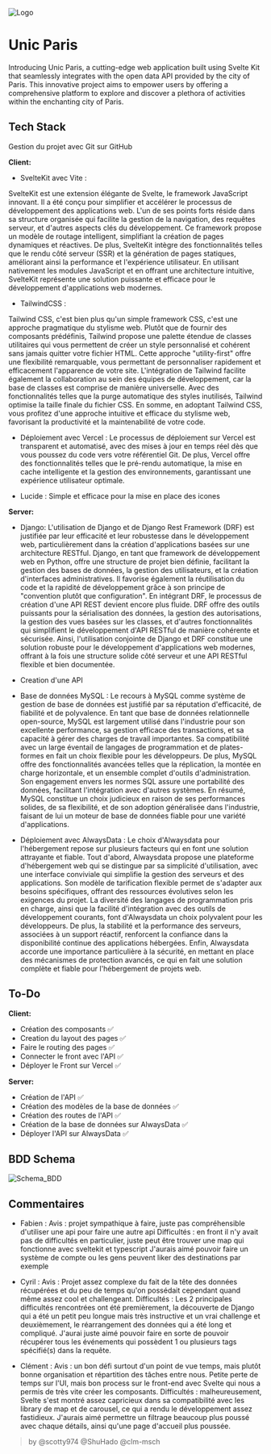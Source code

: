 
![Logo](https://res.cloudinary.com/diurvm1bd/image/upload/v1702619141/unic-paris-logo-banner_msgi5m.png)
# Unic Paris

Introducing Unic Paris, a cutting-edge web application built using Svelte Kit that seamlessly integrates with the open data API provided by the city of Paris. This innovative project aims to empower users by offering a comprehensive platform to explore and discover a plethora of activities within the enchanting city of Paris.


## Tech Stack
Gestion du projet avec Git sur GitHub

**Client:** 

- SvelteKit avec Vite :
  
SvelteKit est une extension élégante de Svelte, le framework JavaScript innovant. Il a été conçu pour simplifier et accélérer le processus de développement des applications web. L'un de ses points forts réside dans sa structure organisée qui facilite la gestion de la navigation, des requêtes serveur, et d'autres aspects clés du développement. Ce framework propose un modèle de routage intelligent, simplifiant la création de pages dynamiques et réactives. De plus, SvelteKit intègre des fonctionnalités telles que le rendu côté serveur (SSR) et la génération de pages statiques, améliorant ainsi la performance et l'expérience utilisateur. En utilisant nativement les modules JavaScript et en offrant une architecture intuitive, SvelteKit représente une solution puissante et efficace pour le développement d'applications web modernes.

- TailwindCSS :
  
Tailwind CSS, c'est bien plus qu'un simple framework CSS, c'est une approche pragmatique du stylisme web. Plutôt que de fournir des composants prédéfinis, Tailwind propose une palette étendue de classes utilitaires qui vous permettent de créer un style personnalisé et cohérent sans jamais quitter votre fichier HTML. Cette approche "utility-first" offre une flexibilité remarquable, vous permettant de personnaliser rapidement et efficacement l'apparence de votre site. L'intégration de Tailwind facilite également la collaboration au sein des équipes de développement, car la base de classes est comprise de manière universelle. Avec des fonctionnalités telles que la purge automatique des styles inutilisés, Tailwind optimise la taille finale du fichier CSS. En somme, en adoptant Tailwind CSS, vous profitez d'une approche intuitive et efficace du stylisme web, favorisant la productivité et la maintenabilité de votre code.

- Déploiement avec Vercel :
  Le processus de déploiement sur Vercel est transparent et automatisé, avec des mises à jour en temps réel dès que vous poussez du code vers votre référentiel Git. De plus, Vercel offre des fonctionnalités telles que le pré-rendu automatique, la mise en cache intelligente et la gestion des environnements, garantissant une expérience utilisateur optimale.

- Lucide :
  Simple et efficace pour la mise en place des icones

**Server:** 

- Django:
  L'utilisation de Django et de Django Rest Framework (DRF) est justifiée par leur efficacité et leur robustesse dans le développement web, particulièrement dans la création d'applications basées sur une architecture RESTful. Django, en tant que framework de développement web en Python, offre une structure de projet bien définie, facilitant la gestion des bases de données, la gestion des utilisateurs, et la création d'interfaces administratives. Il favorise également la réutilisation du code et la rapidité de développement grâce à son principe de "convention plutôt que configuration". En intégrant DRF, le processus de création d'une API REST devient encore plus fluide. DRF offre des outils puissants pour la sérialisation des données, la gestion des autorisations, la gestion des vues basées sur les classes, et d'autres fonctionnalités qui simplifient le développement d'API RESTful de manière cohérente et sécurisée. Ainsi, l'utilisation conjointe de Django et DRF constitue une solution robuste pour le développement d'applications web modernes, offrant à la fois une structure solide côté serveur et une API RESTful flexible et bien documentée.

- Creation d'une API

- Base de données MySQL :
  Le recours à MySQL comme système de gestion de base de données est justifié par sa réputation d'efficacité, de fiabilité et de polyvalence. En tant que base de données relationnelle open-source, MySQL est largement utilisé dans l'industrie pour son excellente performance, sa gestion efficace des transactions, et sa capacité à gérer des charges de travail importantes. Sa compatibilité avec un large éventail de langages de programmation et de plates-formes en fait un choix flexible pour les développeurs. De plus, MySQL offre des fonctionnalités avancées telles que la réplication, la montée en charge horizontale, et un ensemble complet d'outils d'administration. Son engagement envers les normes SQL assure une portabilité des données, facilitant l'intégration avec d'autres systèmes. En résumé, MySQL constitue un choix judicieux en raison de ses performances solides, de sa flexibilité, et de son adoption généralisée dans l'industrie, faisant de lui un moteur de base de données fiable pour une variété d'applications.

- Déploiement avec AlwaysData :
  Le choix d'Alwaysdata pour l'hébergement repose sur plusieurs facteurs qui en font une solution attrayante et fiable. Tout d'abord, Alwaysdata propose une plateforme d'hébergement web qui se distingue par sa simplicité d'utilisation, avec une interface conviviale qui simplifie la gestion des serveurs et des applications. Son modèle de tarification flexible permet de s'adapter aux besoins spécifiques, offrant des ressources évolutives selon les exigences du projet. La diversité des langages de programmation pris en charge, ainsi que la facilité d'intégration avec des outils de développement courants, font d'Alwaysdata un choix polyvalent pour les développeurs. De plus, la stabilité et la performance des serveurs, associées à un support réactif, renforcent la confiance dans la disponibilité continue des applications hébergées. Enfin, Alwaysdata accorde une importance particulière à la sécurité, en mettant en place des mécanismes de protection avancés, ce qui en fait une solution complète et fiable pour l'hébergement de projets web.



## To-Do

**Client:**
- Création des composants ✅
- Creation du layout des pages ✅
- Faire le routing des pages ✅
- Connecter le front avec l'API ✅
- Déployer le Front sur Vercel ✅

**Server:**
- Création de l'API ✅
- Création des modèles de la base de données ✅
- Création des routes de l'API ✅
- Création de la base de données sur AlwaysData ✅
- Déployer l'API sur AlwaysData ✅


## BDD Schema

![Schema_BDD](https://i.ibb.co/9gxxh9P/schema-bdd.png)

## Commentaires

- Fabien :
  Avis : projet sympathique à faire, juste pas compréhensible d'utiliser une api pour faire une autre api
  Difficultés  : en front il n'y avait pas de difficultés en particulier, juste peut être trouver une map qui fonctionne avec sveltekit et typescript
  J'aurais aimé pouvoir faire un système de compte ou les gens peuvent liker des destinations par exemple

- Cyril :
  Avis : Projet assez complexe du fait de la tête des données récupérées et du peu de temps qu'on possédait cependant quand même assez cool et challengeant.
  Difficultés : Les 2 principales difficultés rencontrées ont été premièrement, la découverte de Django qui a été un petit peu longue mais très instructive et un vrai challenge et deuxièmement, le réarrangement des données qui a été long et compliqué.
  J'aurai juste aimé pouvoir faire en sorte de pouvoir récupérer tous les événements qui possèdent 1 ou plusieurs tags spécifié(s) dans la requête.

- Clément :
Avis : un bon défi surtout d'un point de vue temps, mais plutôt bonne organisation et répartition des tâches entre nous. Petite perte de temps sur l'UI, mais bon process sur le front-end avec Svelte qui nous a permis de très vite créer les composants.
Difficultés : malheureusement, Svelte s'est montré assez capricieux dans sa compatibilité avec les library de map et de carousel, ce qui a rendu le développement assez fastidieux.
J'aurais aimé permettre un filtrage beaucoup plus poussé avec chaque détails, ainsi qu'une page d'accueil plus poussée.
> by @scotty974 @ShuHado @clm-msch
